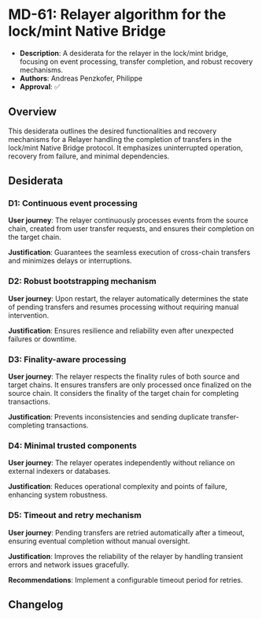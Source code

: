 # MD-61: Relayer algorithm for the lock/mint Native Bridge

- **Description**: A desiderata for the relayer in the lock/mint bridge, focusing on event processing, transfer completion, and robust recovery mechanisms.
- **Authors**: Andreas Penzkofer, Philippe
- **Approval**: :white_check_mark:

## Overview

This desiderata outlines the desired functionalities and recovery mechanisms for a Relayer handling the completion of transfers in the lock/mint Native Bridge protocol. It emphasizes uninterrupted operation, recovery from failure, and minimal dependencies.

## Desiderata

### D1: Continuous event processing

**User journey**: The relayer continuously processes events from the source chain, created from user transfer requests, and ensures their completion on the target chain.

**Justification**: Guarantees the seamless execution of cross-chain transfers and minimizes delays or interruptions.

### D2: Robust bootstrapping mechanism

**User journey**: Upon restart, the relayer automatically determines the state of pending transfers and resumes processing without requiring manual intervention.

**Justification**: Ensures resilience and reliability even after unexpected failures or downtime.

### D3: Finality-aware processing

**User journey**: The relayer respects the finality rules of both source and target chains. It ensures transfers are only processed once finalized on the source chain. It considers the finality of the target chain for completing transactions.

**Justification**: Prevents inconsistencies and sending duplicate transfer-completing transactions.

### D4: Minimal trusted components

**User journey**: The relayer operates independently without reliance on external indexers or databases.

**Justification**: Reduces operational complexity and points of failure, enhancing system robustness.

### D5: Timeout and retry mechanism

**User journey**: Pending transfers are retried automatically after a timeout, ensuring eventual completion without manual oversight.

**Justification**: Improves the reliability of the relayer by handling transient errors and network issues gracefully.

**Recommendations**: Implement a configurable timeout period for retries.

## Changelog
